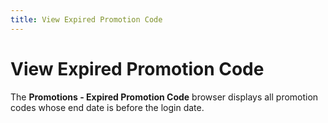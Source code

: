 ```yaml
---
title: View Expired Promotion Code
---
```


# View Expired Promotion Code


The **Promotions - Expired Promotion 
 Code** browser displays all promotion codes whose end date is before  the login date.
